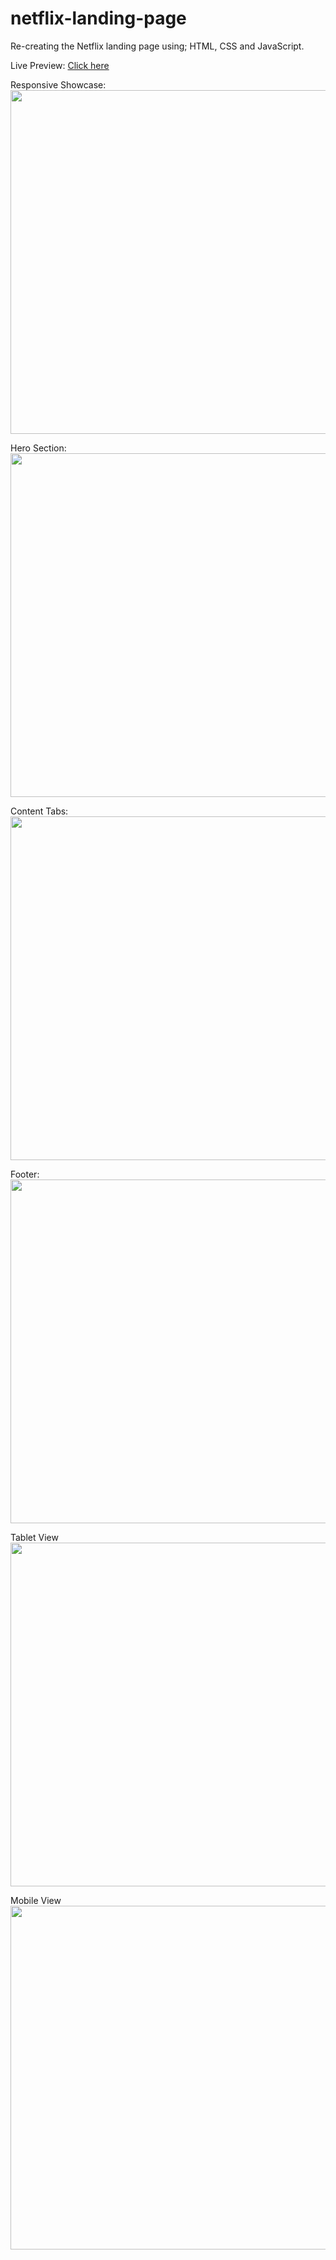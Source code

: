 # netflix-landing-page
Re-creating the Netflix landing page using; HTML, CSS and JavaScript.

Live Preview: [Click here](https://nicolegeorge.github.io/netflix-landing-page/)

Responsive Showcase: </br>
<a href="#" rel="nofollow"><img height="550" src="" style="max-width:100%;" target="_blank"></a>

Hero Section: </br>
<a href="#" rel="nofollow"><img height="550" src="" style="max-width:100%;" target="_blank"></a>

Content Tabs: </br>
<a href="#" rel="nofollow"><img height="550" src="" style="max-width:100%;" target="_blank"></a>

Footer: </br>
<a href="#" rel="nofollow"><img height="550" src="" style="max-width:100%;" target="_blank"></a>

Tablet View </br>
<a href="#" rel="nofollow"><img height="550" src="" style="max-width:100%;" target="_blank"></a>

Mobile View </br>
<a href="#" rel="nofollow"><img height="550" src="" style="max-width:100%;" target="_blank"></a>